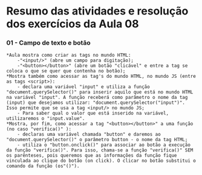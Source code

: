 # Resumo das atividades e resolução dos exercícios da Aula 08 #

### 01 - Campo de texto e botão ###
    *Aula mostra como criar as tags no mundo HTML:
        -"<input/>" (abre um campo para digitação);
        -"<button></button>" (abre um botão "clicável" e entre a tag se coloca o que se quer que contenha no botâo);
    *Mostra também como acessar as tag's do mundo HTML, no mundo JS (entre as tags <script>):
        - declara uma variável "input" e utiliza a função "document.querySelector()" para inserir aquilo que está no mundo HTML na variável "input". A função receberá como parâmetro o nome da tag (input) que desejamos utilizar: "document.querySelector("input")". Isso permite que se usa a tag <input/> no mundo JS;
        - Para saber qual o valor que está inserido na variável, utilizaremos o "input.value".
    *Mostra, por fim, como acessar a tag "<button></button>" a uma função (no caso "verifica()" ):
        - declaras uma variável chamada "button" e daremos ao "document.querySelector()" o parâmetro button - o nome da tag HTML;
        - utiliza o "button.onclick()" para associar ao botão a execução da função "verifica()". Para isso, chama-se a função "verifica()" SEM os parênteses, pois queremos que as informações da função fique vinculada ao clique do botão (on click). O clicar no botão substitui o comando da função (os"()").